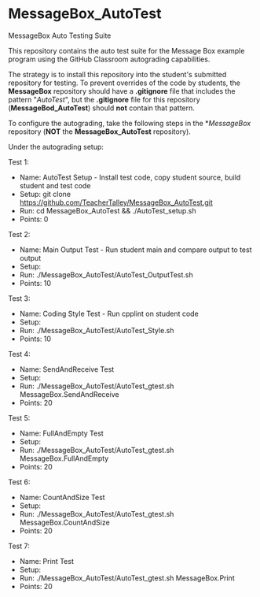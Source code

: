# MessageBox_AutoTest
MessageBox Auto Testing Suite

This repository contains the auto test suite for the Message Box example program
using the GitHub Classroom autograding capabilities.

The strategy is to install this repository into the student's submitted repository for testing.
To prevent overrides of the code by students, the **MessageBox** repository should have a
**.gitignore** file that includes the pattern "*AutoTest*", but the **.gitignore** file for
this repository (**MessageBod_AutoTest**) should **not** contain that pattern.

To configure the autograding, take the following steps in the **MessageBox* repository
(**NOT** the **MessageBox_AutoTest** repository).

Under the autograding setup:

Test 1: 
- Name: AutoTest Setup - Install test code, copy student source, build student and test code
- Setup: git clone https://github.com/TeacherTalley/MessageBox_AutoTest.git
- Run: cd MessageBox_AutoTest && ./AutoTest_setup.sh
- Points: 0

Test 2:
- Name: Main Output Test - Run student main and compare output to test output
- Setup: 
- Run: ./MessageBox_AutoTest/AutoTest_OutputTest.sh
- Points: 10

Test 3:
- Name: Coding Style Test - Run cpplint on student code
- Setup: 
- Run: ./MessageBox_AutoTest/AutoTest_Style.sh
- Points: 10

Test 4:
- Name: SendAndReceive Test
- Setup: 
- Run: ./MessageBox_AutoTest/AutoTest_gtest.sh MessageBox.SendAndReceive
- Points: 20

Test 5:
- Name: FullAndEmpty Test
- Setup: 
- Run: ./MessageBox_AutoTest/AutoTest_gtest.sh MessageBox.FullAndEmpty
- Points: 20

Test 6:
- Name: CountAndSize Test
- Setup: 
- Run: ./MessageBox_AutoTest/AutoTest_gtest.sh MessageBox.CountAndSize
- Points: 20

Test 7:
- Name: Print Test
- Setup: 
- Run: ./MessageBox_AutoTest/AutoTest_gtest.sh MessageBox.Print
- Points: 20